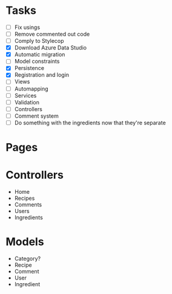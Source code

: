﻿# Tasks

- [ ] Fix usings
- [ ] Remove commented out code
- [ ] Comply to Stylecop
- [x] Download Azure Data Studio
- [x] Automatic migration
- [ ] Model constraints
- [x] Persistence
- [x] Registration and login
- [ ] Views
- [ ] Automapping
- [ ] Services
- [ ] Validation
- [ ] Controllers
- [ ] Comment system
- [ ] Do something with the ingredients now that they're separate

# Pages
# Controllers
- Home
- Recipes
- Comments
- Users
- Ingredients
# Models
- Category?
- Recipe
- Comment
- User
- Ingredient
